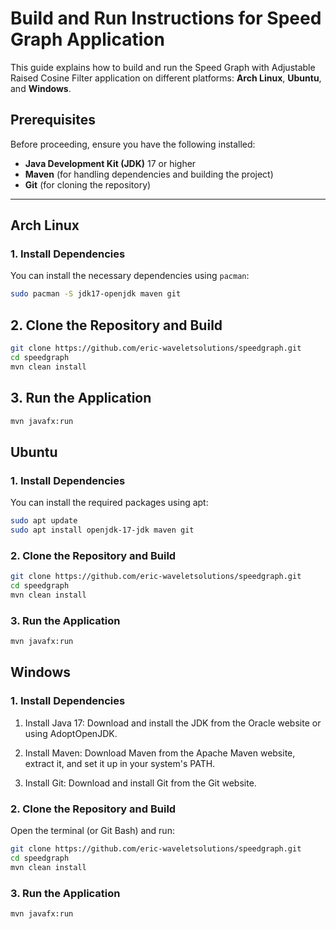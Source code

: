 # Build and Run Instructions for Speed Graph Application

This guide explains how to build and run the Speed Graph with Adjustable Raised Cosine Filter application on different platforms: **Arch Linux**, **Ubuntu**, and **Windows**.

## Prerequisites

Before proceeding, ensure you have the following installed:
- **Java Development Kit (JDK)** 17 or higher
- **Maven** (for handling dependencies and building the project)
- **Git** (for cloning the repository)

---

## Arch Linux

### 1. Install Dependencies
You can install the necessary dependencies using `pacman`:
```bash
sudo pacman -S jdk17-openjdk maven git
```

## 2. Clone the Repository and Build
```bash
git clone https://github.com/eric-waveletsolutions/speedgraph.git
cd speedgraph
mvn clean install
```

## 3. Run the Application
```bash
mvn javafx:run

```

## Ubuntu
### 1. Install Dependencies

You can install the required packages using apt:

```bash
sudo apt update
sudo apt install openjdk-17-jdk maven git
```

### 2. Clone the Repository and Build
```bash
git clone https://github.com/eric-waveletsolutions/speedgraph.git
cd speedgraph
mvn clean install
```

### 3. Run the Application
```bash
mvn javafx:run
```

## Windows
### 1. Install Dependencies

1. Install Java 17: Download and install the JDK from the Oracle website or using AdoptOpenJDK.

2. Install Maven: Download Maven from the Apache Maven website, extract it, and set it up in your system's PATH.

3. Install Git: Download and install Git from the Git website.

### 2. Clone the Repository and Build

Open the terminal (or Git Bash) and run:
```bash
git clone https://github.com/eric-waveletsolutions/speedgraph.git
cd speedgraph
mvn clean install
```

### 3. Run the Application
```bash
mvn javafx:run
```
